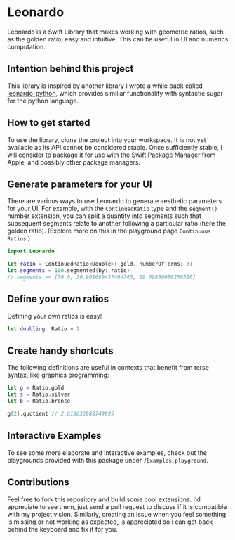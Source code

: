 # Leonardo

Leonardo is a Swift Library that makes working with geometric ratios, such as the golden ratio, easy and intuitive. This can be useful in UI and numerics computation.

## Intention behind this project

This library is inspired by another library I wrote a while back called [leonardo-python](https://github.com/podratz/leonardo-python), which provides similiar functionality with syntactic sugar for the python language.

## How to get started

To use the library, clone the project into your workspace. It is not yet available as its API cannot be considered stable. Once sufficiently stable, I will consider to package it for use with the Swift Package Manager from Apple, and possibly other package managers.

## Generate parameters for your UI

There are various ways to use Leonardo to generate aesthetic parameters for your UI. For example, with the `ContinuedRatio` type and the `segment()` number extension, you can split a quantity into segments such that subsequent segments relate to another following a particular ratio (here the golden ratio).
(Explore more on this in the playground page `Continuous Ratios`.)

```swift
import Leonardo

let ratio = ContinuedRatio<Double>(.gold, numberOfTerms: 3)
let segments = 100.segmented(by: ratio)
// segments == [50.0, 30.901699437494745, 19.09830056250526]
```

## Define your own ratios

Defining your own ratios is easy!

```swift
let doubling: Ratio = 2
```

## Create handy shortcuts

The following definitions are useful in contexts that benefit from terse syntax, like graphics programming:

```swift
let g = Ratio.gold
let s = Ratio.silver
let b = Ratio.bronce

g[2].quotient // 2.618033988749895
```

## Interactive Examples

To see some more elaborate and interactive examples, check out the playgrounds provided with this package under `/Examples.playground`.

## Contributions

Feel free to fork this repository and build some cool extensions. I'd appreciate to see them, just send a pull request to discuss if it is compatible with my project vision. Similarly, creating an issue when you feel something is missing or not working as expected, is appreciated so I can get back behind the keyboard and fix it for you.
